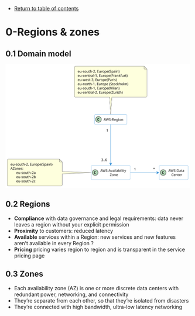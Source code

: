 * [Return to table of contents](../../README.md)
# 0-Regions & zones

## 0.1 Domain model
![](../uml/000c-regions-zones/domain-model.svg)

## 0.2 Regions
- **Compliance** with data governance and legal requirements: data never leaves a region without your explicit permission
- **Proximity** to customers: reduced latency
- **Available** services within a Region: new services
and new features aren’t available in every Region
?
- **Pricing** pricing varies region to region and is transparent in the service pricing page

## 0.3 Zones
- Each availability zone (AZ) is one or more discrete data centers with redundant power, networking, and connectivity
- They’re separate from each other, so that they’re isolated from disasters
- They’re connected with high bandwidth, ultra-low latency networking